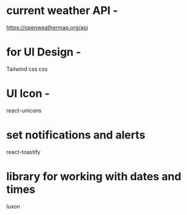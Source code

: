 # current weather API - 
https://openweathermap.org/api

# for UI Design -
Tailwind css
css

#   UI Icon -
react-unicons


# set notifications and alerts
react-toastify


# library for working with dates and times
luxon


